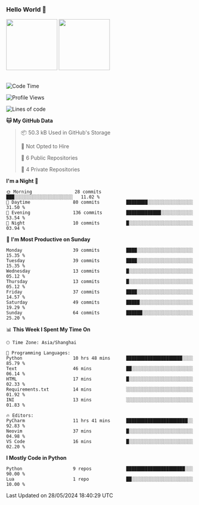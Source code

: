 ### Hello World 👋
<img align="" height="137px" src="https://github-readme-stats.vercel.app/api?username=myhMARS&hide_title=true&hide_border=true&show_icons=trueline_height=21&text_color=000&icon_color=000&bg_color=0,ea6161,ffc64d,fffc4d,52fa5a&theme=graywhite" /> </div>
<img align="" height="137px" src="https://github-readme-stats-git-masterrstaa-rickstaa.vercel.app/api/top-langs/?username=myhMARS&hide_title=true&hide_border=true&layout=compact&langs_count=6&text_color=000&icon_color=fff&bg_color=0,52fa5a,4dfcff,c64dff&theme=graywhite" /><br><br>

<!--START_SECTION:waka-->
![Code Time](http://img.shields.io/badge/Code%20Time-253%20hrs%2028%20mins-blue)

![Profile Views](http://img.shields.io/badge/Profile%20Views-0-blue)

![Lines of code](https://img.shields.io/badge/From%20Hello%20World%20I%27ve%20Written-197.1%20thousand%20lines%20of%20code-blue)

**🐱 My GitHub Data** 

> 📦 50.3 kB Used in GitHub's Storage 
 > 
> 🚫 Not Opted to Hire
 > 
> 📜 6 Public Repositories 
 > 
> 🔑 4 Private Repositories 
 > 
**I'm a Night 🦉** 

```text
🌞 Morning                28 commits          ███░░░░░░░░░░░░░░░░░░░░░░   11.02 % 
🌆 Daytime                80 commits          ████████░░░░░░░░░░░░░░░░░   31.50 % 
🌃 Evening                136 commits         █████████████░░░░░░░░░░░░   53.54 % 
🌙 Night                  10 commits          █░░░░░░░░░░░░░░░░░░░░░░░░   03.94 % 
```
📅 **I'm Most Productive on Sunday** 

```text
Monday                   39 commits          ████░░░░░░░░░░░░░░░░░░░░░   15.35 % 
Tuesday                  39 commits          ████░░░░░░░░░░░░░░░░░░░░░   15.35 % 
Wednesday                13 commits          █░░░░░░░░░░░░░░░░░░░░░░░░   05.12 % 
Thursday                 13 commits          █░░░░░░░░░░░░░░░░░░░░░░░░   05.12 % 
Friday                   37 commits          ████░░░░░░░░░░░░░░░░░░░░░   14.57 % 
Saturday                 49 commits          █████░░░░░░░░░░░░░░░░░░░░   19.29 % 
Sunday                   64 commits          ██████░░░░░░░░░░░░░░░░░░░   25.20 % 
```


📊 **This Week I Spent My Time On** 

```text
🕑︎ Time Zone: Asia/Shanghai

💬 Programming Languages: 
Python                   10 hrs 48 mins      █████████████████████░░░░   85.79 % 
Text                     46 mins             ██░░░░░░░░░░░░░░░░░░░░░░░   06.14 % 
HTML                     17 mins             █░░░░░░░░░░░░░░░░░░░░░░░░   02.33 % 
Requirements.txt         14 mins             ░░░░░░░░░░░░░░░░░░░░░░░░░   01.92 % 
INI                      13 mins             ░░░░░░░░░░░░░░░░░░░░░░░░░   01.83 % 

🔥 Editors: 
PyCharm                  11 hrs 41 mins      ███████████████████████░░   92.83 % 
Neovim                   37 mins             █░░░░░░░░░░░░░░░░░░░░░░░░   04.98 % 
VS Code                  16 mins             █░░░░░░░░░░░░░░░░░░░░░░░░   02.20 % 
```

**I Mostly Code in Python** 

```text
Python                   9 repos             ██████████████████████░░░   90.00 % 
Lua                      1 repo              ██░░░░░░░░░░░░░░░░░░░░░░░   10.00 % 
```




 Last Updated on 28/05/2024 18:40:29 UTC
<!--END_SECTION:waka-->

<!--
**myhMARS/myhMARS** is a ✨ _special_ ✨ repository because its `README.md` (this file) appears on your GitHub profile.

Here are some ideas to get you started:

- 🔭 I’m currently working on ...
- 🌱 I’m currently learning ...
- 👯 I’m looking to collaborate on ...
- 🤔 I’m looking for help with ...
- 💬 Ask me about ...
- 📫 How to reach me: ...
- 😄 Pronouns: ...
- ⚡ Fun fact: ...
-->
